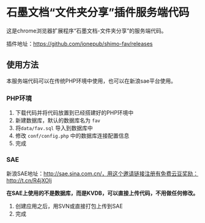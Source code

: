 # 石墨文档“文件夹分享”插件服务端代码

这是chrome浏览器扩展程序“石墨文档-文件夹分享”的服务端代码。

插件地址：https://github.com/ionepub/shimo-fav/releases

## 使用方法

本服务端代码可以在传统PHP环境中使用，也可以在新浪sae平台使用。

### PHP环境

1. 下载代码并将代码放置到已经搭建好的PHP环境中
2. 新建数据库，默认的数据库名为 `fav`
3. 将`data/fav.sql` 导入到数据库中
4. 修改 `conf/config.php` 中的数据库连接配置信息
5. 完成

### SAE

新浪SAE地址：http://sae.sina.com.cn/，用这个邀请链接注册有免费云豆奖励：http://t.cn/R4jXOIj

**在SAE上使用的不是数据库，而是KVDB，可以直接上传代码，不用做任何修改。**

1. 创建应用之后，用SVN或直接打包上传到SAE
2. 完成

